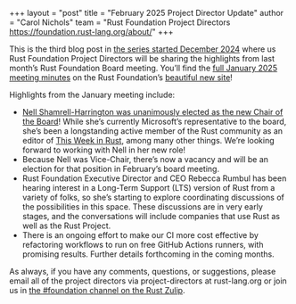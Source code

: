 +++
layout = "post"
title = "February 2025 Project Director Update"
author = "Carol Nichols"
team = "Rust Foundation Project Directors <https://foundation.rust-lang.org/about/>"
+++

This is the third blog post in [the series started December 2024](https://blog.rust-lang.org/inside-rust/2024/12/17/project-director-update.html) where us Rust Foundation Project Directors will be sharing the highlights from last month’s Rust Foundation Board meeting. You’ll find the [full January 2025 meeting minutes](https://rustfoundation.org/resource/january-2025-board-meeting/) on the Rust Foundation’s [beautiful new site](https://rustfoundation.org/policies-resources/#minutes)!

Highlights from the January meeting include:

* [Nell Shamrell-Harrington was unanimously elected as the new Chair of the Board](https://rustfoundation.org/media/nell-shamrell-harrington-elected-as-rust-foundation-board-of-directors-chair/)! While she’s currently Microsoft’s representative to the board, she’s been a longstanding active member of the Rust community as an editor of [This Week in Rust](https://this-week-in-rust.org/), among many other things. We’re looking forward to working with Nell in her new role!
* Because Nell was Vice-Chair, there’s now a vacancy and will be an election for that position in February’s board meeting.
* Rust Foundation Executive Director and CEO Rebecca Rumbul has been hearing interest in a Long-Term Support (LTS) version of Rust from a variety of folks, so she’s starting to explore coordinating discussions of the possibilities in this space. These discussions are in very early stages, and the conversations will include companies that use Rust as well as the Rust Project.
* There is an ongoing effort to make our CI more cost effective by refactoring workflows to run on free GitHub Actions runners, with promising results. Further details forthcoming in the coming months.

As always, if you have any comments, questions, or suggestions, please
email all of the project directors via project-directors at rust-lang.org or join us in [the
#foundation channel on the Rust Zulip][foundation-zulip].

[foundation-zulip]: https://rust-lang.zulipchat.com/#narrow/channel/335408-foundation
